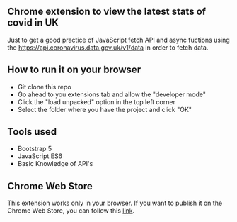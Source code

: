 ## Chrome extension to view the latest stats of covid in UK

Just to get a good practice of JavaScript fetch API and async fuctions using the https://api.coronavirus.data.gov.uk/v1/data in order to fetch data.

## How to run it on your browser

* Git clone this repo
* Go ahead to you extensions tab and allow the "developer mode"
* Click the "load unpacked" option in the top left corner 
* Select the folder where you have the project and click "OK"

## Tools used
* Bootstrap 5
* JavaScript ES6
* Basic Knowledge of API's

## Chrome Web Store
This extension works only in your browser. If you want to publish it on the Chrome Web Store, you can follow this [link](https://developer.chrome.com/docs/webstore/register/).

